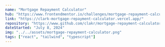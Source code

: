 ```yaml
---
name: "Mortgage Repayment Calculator"
hub: "https://www.frontendmentor.io/challenges/mortgage-repayment-calculator-Galx1LXK73/hub"
link: "https://clark-mortgage-repayment-calculator.vercel.app/"
repository: "https://www.github.com/clakr/mortgage-repayment-calculator"
dateStarted: "July 8, 2024"
img: "../../assets/mortgage-repayment-calculator.png"
tags: ["react", "tailwind", "typescript"]
---
```

